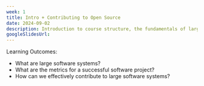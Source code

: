 ```yaml
---
week: 1
title: Intro + Contributing to Open Source
date: 2024-09-02
description: Introduction to course structure, the fundamentals of large software systems, and how to effectively contribute to large software systems.
googleSlidesUrl:
---
```


Learning Outcomes:

- What are large software systems?
- What are the metrics for a successful software project?
- How can we effectively contribute to large software systems?
